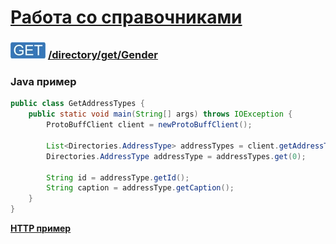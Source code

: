 [Работа со справочниками](../../../index.md)
=========================================

### ![GET](../../../../../img/get.png) [/directory/get/Gender](../index.md)

### Java пример

```java
public class GetAddressTypes {
    public static void main(String[] args) throws IOException {
        ProtoBuffClient client = newProtoBuffClient();

        List<Directories.AddressType> addressTypes = client.getAddressTypes();
        Directories.AddressType addressType = addressTypes.get(0);

        String id = addressType.getId();
        String caption = addressType.getCaption();
    }
}

```

**[HTTP пример](get.md)**